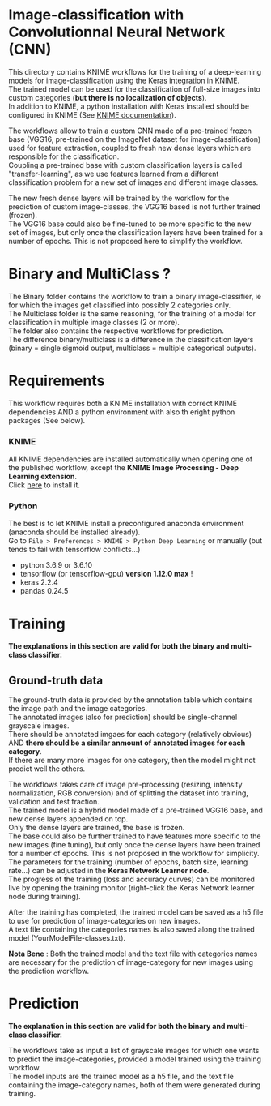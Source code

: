 # Image-classification with Convolutionnal Neural Network (CNN)

This directory contains KNIME workflows for the training of a deep-learning models for image-classification using the Keras integration in KNIME.  
The trained model can be used for the classification of full-size images into custom categories (__but there is no localization of objects__).  
In addition to KNIME, a python installation with Keras installed should be configured in KNIME (See [KNIME documentation](https://docs.knime.com/2019-06/deep_learning_installation_guide/index.html#keras-integration)).

The workflows allow to train a custom CNN made of a pre-trained frozen base (VGG16, pre-trained on the ImageNet dataset for image-classification) used for feature extraction, coupled to fresh new dense layers which are responsible for the classification.  
Coupling a pre-trained base with custom classification layers is called "transfer-learning", as we use features learned from a different classification problem for a new set of images and different image classes. 

The new fresh dense layers will be trained by the workflow for the prediction of custom image-classes, the VGG16 based is not further trained (frozen).  
The VGG16 base could also be fine-tuned to be more specific to the new set of images, but only once the classification layers have been trained for a number of epochs. This is not proposed here to simplify the workflow.  

# Binary and MultiClass ?
The Binary folder contains the workflow to train a binary image-classifier, ie for which the images get classified into possibly 2 categories only.   
The Multiclass folder is the same reasoning, for the training of a model for classification in multiple image classes (2 or more).  
The folder also contains the respective workflows for prediction.   
The difference binary/multiclass is a difference in the classification layers (binary = single sigmoid output, multiclass = multiple categorical outputs).

# Requirements
This workflow requires both a KNIME installation with correct KNIME dependencies AND a python environment with also th eright python packages (See below).

### KNIME
All KNIME dependencies are installed automatically when opening one of the published workflow, except the __KNIME Image Processing - Deep Learning extension__.    
Click [here](https://hub.knime.com/BioML-Konstanz/extensions/org.knime.knip.dl.feature/latest) to install it.  

### Python
The best is to let KNIME install a preconfigured anaconda environment (anaconda should be installed already).  
Go to `File > Preferences > KNIME > Python Deep Learning`
or manually (but tends to fail with tensorflow conflicts...)
- python 3.6.9 or 3.6.10
- tensorflow (or tensorflow-gpu) __version 1.12.0 max__ !
- keras 2.2.4
- pandas 0.24.5

# Training
__The explanations in this section are valid for both the binary and multi-class classifier.__

## Ground-truth data
The ground-truth data is provided by the annotation table which contains the image path and the image categories.  
The annotated images (also for prediction) should be single-channel grayscale images.  
There should be annotated imgaes for each category (relatively obvious) AND __there should be a similar anmount of annotated images for each category__.  
If there are many more images for one category, then the model might not predict well the others.  

The workflows takes care of image pre-processing (resizing, intensity normalization, RGB conversion) and of splitting the dataset into training, validation and test fraction.  
The trained model is a hybrid model made of a pre-trained VGG16 base, and new dense layers appended on top.  
Only the dense layers are trained, the base is frozen.  
The base could also be further trained to have features more specific to the new images (fine tuning), but only once the dense layers have been trained for a number of epochs.  This is not proposed in the workflow for simplicity.    
The parameters for the training (number of epochs, batch size, learning rate...) can be adjusted in the __Keras Network Learner node__.  
The progress of the training (loss and accuracy curves) can be monitored live by opening the training monitor (right-click the Keras Network learner node during training).    

After the training has completed, the trained model can be saved as a h5 file to use for prediction of image-categories on new images.  
A text file containing the categories names is also saved along the trained model (YourModelFile-classes.txt).  

__Nota Bene__ : Both the trained model and the text file with categories names are necessary for the prediction of image-category for new images using the prediction workflow.


# Prediction
__The explanation in this section are valid for both the binary and multi-class classifier.__

The workflows take as input a list of grayscale images for which one wants to predict the image-categories, provided a model trained using the training workflow.  
The model inputs are the trained model as a h5 file, and the text file containing the image-category names, both of them were generated during training.  
